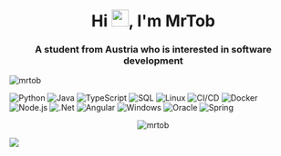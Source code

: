 
<h1 align="center">Hi <img src="https://raw.githubusercontent.com/MartinHeinz/MartinHeinz/master/wave.gif" width="30px">, I'm MrTob</h1>
<h3 align="center">A student from Austria who is interested in software development</h3>

<p align="left"> <img src="https://komarev.com/ghpvc/?username=mrtob" alt="mrtob" /> </p>

  ![Python](https://img.shields.io/badge/-Python-000?&logo=python)
  ![Java](https://img.shields.io/badge/-Java-000?&logo=Java&logoColor=007396)
  ![TypeScript](https://img.shields.io/badge/-TypeScript-000?&logo=TypeScript&logoColor=007ACC)
  ![SQL](https://img.shields.io/badge/-SQL-000?&logo=MySQL&logoColor=4479A1)
  ![Linux](https://img.shields.io/badge/-Linux-000?&logo=Linux&logoColor=FCC624)
  ![CI/CD](https://img.shields.io/badge/-CI%2FCD-000?&logo=CircleCI&logoColor=888)
![Docker](https://img.shields.io/badge/-Docker-000?&logo=Docker)
  ![Node.js](https://img.shields.io/badge/-Node.js-000?&logo=node.js)
  ![.Net](https://img.shields.io/badge/-.Net-000?J&logo=.net)
![Angular](https://img.shields.io/badge/-Agular-000?J&logo=angular&logoColor=e80e2b)
![Windows](https://img.shields.io/badge/-Windows-000?J&logo=windows&logoColor=ffffff)
![Oracle](https://img.shields.io/badge/-Oracle-000?J&logo=oracle&logoColor=ffffff)
![Spring](https://img.shields.io/badge/-Spring-000?J&logo=spring&logoColor=1e940c)
 


<p align="center"> <img src="https://github-readme-stats.vercel.app/api?username=mrtob&show_icons=true" alt="mrtob" /> </p>


<a href="https://github.com/mrtob/">
  <img align="center" src="https://github-readme-stats.vercel.app/api/top-langs/?username=mrtob&layout=compact" />
</a>



